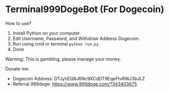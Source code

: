 # Terminal999DogeBot (For Dogecoin)

How to use?
1. Install Python on your computer.
2. Edit Username, Password, and Withdraw Address Dogecoin.
3. Run using cmd or terminal ```python run.py```.
4. Done

Warning: This is gambling, please manage your money.

Donate me:
- Dogecoin Address: DTJyhEQRJ6fkr9XCdDT9EqeFtvRWJ3bJLZ
- Referral 999doge: https://www.999doge.com/?343403675
